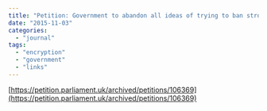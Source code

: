 ```yaml
---
title: "Petition: Government to abandon all ideas of trying to ban strong encryption"
date: "2015-11-03"
categories: 
  - "journal"
tags: 
  - "encryption"
  - "government"
  - "links"
---
```


[https://petition.parliament.uk/archived/petitions/106369](https://petition.parliament.uk/archived/petitions/106369)
